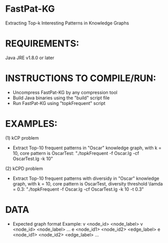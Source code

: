 # FastPat-KG
Extracting Top-k Interesting Patterns in Knowledge Graphs
# REQUIREMENTS:
Java JRE v1.8.0 or later
# INSTRUCTIONS TO COMPILE/RUN:
- Uncompress FastPat-KG by any compression tool
- Build Java binaries using the "build" script file
- Run FastPat-KG using "topkFrequent" script
# EXAMPLES:
(1) kCP problem
- Extract Top-10 frequent patterns in "Oscar" knowledge graph, with k = 10, core pattern is OscarTest: "./topkFrequent -f Oscar.lg -cf OscarTest.lg -k 10"

(2) kCPD problem
- Extract Top-10 frequent patterns with diversidy in "Oscar" knowledge graph, with k = 10, core pattern is OscarTest, diversity threshold \lamda = 0.3: "./topkFrequent -f Oscar.lg -cf OscarTest.lg -k 10 -t 0.3" 
# DATA
- Expected graph format
Example:
v <node_id> <node_label>
v <node_id> <node_label>
...
e <node_id1> <node_id2> <edge_label>
e <node_id1> <node_id2> <edge_label>
...
